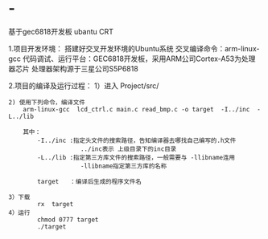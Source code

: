 # -
基于gec6818开发板   ubantu    CRT

1.项目开发环境：
	搭建好交叉开发环境的Ubuntu系统
	交叉编译命令：arm-linux-gcc
	代码调试、运行平台：GEC6818开发板，采用ARM公司Cortex-A53为处理器芯片
						处理器架构源于三星公司S5P6818

2.项目的编译及运行过程：
	1）进入	Project/src/

	2) 使用下列命令，编译文件
		arm-linux-gcc  lcd_ctrl.c main.c read_bmp.c -o target  -I../inc  -L../lib

		其中：
			-I../inc :指定头文件的搜索路径，告知编译器去哪找自己编写的.h文件
						../inc表示 上级目录下的inc目录
			-L../lib :指定第三方库文件的搜索路径，一般需要与 -llibname连用
						-llibname指定第三方库的名称

			target   ：编译后生成的程序文件名

	3）下载
			rx  target  
	4）运行
			chmod 0777 target
			./target


